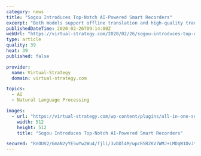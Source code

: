 ```yaml
---
category: news
title: "Sogou Introduces Top-Notch AI-Powered Smart Recorders"
excerpt: "Both models support offline translation and high-quality transcription ... how Sogou is leading the AI revolution in voice recording by making access to information and communication easier with our language-centric AI technologies. Our smart recorders have had great success in the market, and we are committed to producing more easy-to-use ..."
publishedDateTime: 2020-02-26T09:14:00Z
webUrl: "https://virtual-strategy.com/2020/02/26/sogou-introduces-top-notch-ai-powered-smart-recorders/"
type: article
quality: 39
heat: 39
published: false

provider:
  name: Virtual-Strategy
  domain: virtual-strategy.com

topics:
  - AI
  - Natural Language Processing

images:
  - url: "https://virtual-strategy.com/wp-content/plugins/all-in-one-seo-pack/images/default-user-image.png"
    width: 512
    height: 512
    title: "Sogou Introduces Top-Notch AI-Powered Smart Recorders"

secured: "RnOUV2/GmaN2yYE5wYw2Wu4/Tjli/3vbDl4M/wpcRSRZKV7WMJ+LMDqW1DvJt2sh6i10ureITbMKyW33WFkOKd/s2gsuHjy94nQVG1QRQXnUeNsoUTI6YAV0GTX+tRZxv0qG8p3bc9efj0vJEZulqtx9Jszgw7XrMBfUQj4SkNzv6BKOjT5uP7O72kvHCOjlHewyQABR7C5uhPFEvKLrPp54SDNUrmK4Qn659XkFIvvFEf2CbAWASlqwxbkRPP2ga2By/OcO91+iree6Ti4fuaFDjoBKH9M+MJrKpVQ2e6NZ1b8uATH+IBp0supkemCC;kxyWsqL8xZ1Kcall5o8k0g=="
---
```


